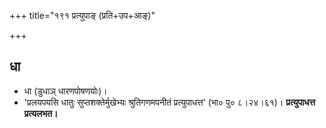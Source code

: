 +++
title="१९१ प्रत्युपाङ् (प्रति+उप+आङ्)"

+++

## धा
- धा (डुधाञ् धारणपोषणयोः)।
- 'प्रलयपयसि धातुः सुप्तशक्तेर्मुखेभ्यः श्रुतिगणमपनीतं प्रत्युपाधत्त' (भा० पु० ८।२४।६१)। **प्रत्युपाधत्त प्रत्यलभत।**
